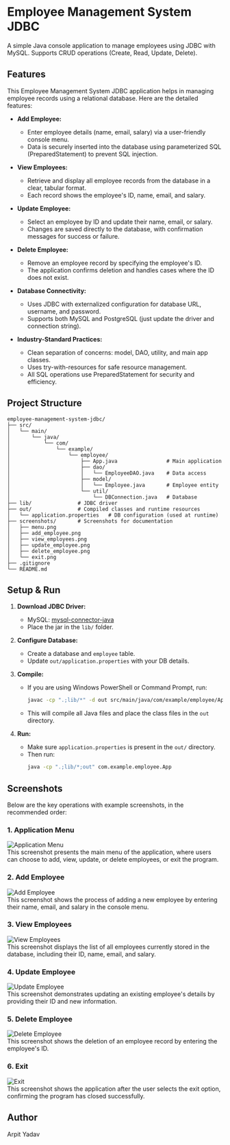 # Employee Management System JDBC

A simple Java console application to manage employees using JDBC with MySQL. Supports CRUD operations (Create, Read, Update, Delete).


## Features

This Employee Management System JDBC application helps in managing employee records using a relational database. Here are the detailed features:

- **Add Employee:**
   - Enter employee details (name, email, salary) via a user-friendly console menu.
   - Data is securely inserted into the database using parameterized SQL (PreparedStatement) to prevent SQL injection.

- **View Employees:**
   - Retrieve and display all employee records from the database in a clear, tabular format.
   - Each record shows the employee's ID, name, email, and salary.

- **Update Employee:**
   - Select an employee by ID and update their name, email, or salary.
   - Changes are saved directly to the database, with confirmation messages for success or failure.

- **Delete Employee:**
   - Remove an employee record by specifying the employee's ID.
   - The application confirms deletion and handles cases where the ID does not exist.

- **Database Connectivity:**
   - Uses JDBC with externalized configuration for database URL, username, and password.
   - Supports both MySQL and PostgreSQL (just update the driver and connection string).

- **Industry-Standard Practices:**
   - Clean separation of concerns: model, DAO, utility, and main app classes.
   - Uses try-with-resources for safe resource management.
   - All SQL operations use PreparedStatement for security and efficiency.

## Project Structure

```
employee-management-system-jdbc/
├── src/
│   └── main/
│       └── java/
│           └── com/
│               └── example/
│                   └── employee/
│                       ├── App.java                # Main application 
│                       ├── dao/
│                       │   └── EmployeeDAO.java    # Data access 
│                       ├── model/
│                       │   └── Employee.java       # Employee entity
│                       └── util/
│                           └── DBConnection.java   # Database 
├── lib/               # JDBC driver
├── out/               # Compiled classes and runtime resources
│   └── application.properties   # DB configuration (used at runtime)
├── screenshots/       # Screenshots for documentation
│   ├── menu.png
│   ├── add_employee.png
│   ├── view_employees.png
│   ├── update_employee.png
│   ├── delete_employee.png
│   └── exit.png
├── .gitignore
└── README.md
```

## Setup & Run
1. **Download JDBC Driver:**
   - MySQL: [mysql-connector-java](https://dev.mysql.com/downloads/connector/j/)
   - Place the jar in the `lib/` folder.
2. **Configure Database:**
    - Create a database and `employee` table.
    - Update `out/application.properties` with your DB details.
3. **Compile:**
    - If you are using Windows PowerShell or Command Prompt, run:
       ```sh
       javac -cp ".;lib/*" -d out src/main/java/com/example/employee/App.java src/main/java/com/example/employee/dao/EmployeeDAO.java src/main/java/com/example/employee/model/Employee.java src/main/java/com/example/employee/util/DBConnection.java
       ```
    - This will compile all Java files and place the class files in the `out` directory.

4. **Run:**
    - Make sure `application.properties` is present in the `out/` directory.
    - Then run:
       ```sh
       java -cp ".;lib/*;out" com.example.employee.App
       ```


## Screenshots

Below are the key operations with example screenshots, in the recommended order:

### 1. Application Menu
![Application Menu](screenshots/menu.png)
<br>
This screenshot presents the main menu of the application, where users can choose to add, view, update, or delete employees, or exit the program.

### 2. Add Employee
![Add Employee](screenshots/add_employee.png)
<br>
This screenshot shows the process of adding a new employee by entering their name, email, and salary in the console menu.

### 3. View Employees
![View Employees](screenshots/view_employees.png)
<br>
This screenshot displays the list of all employees currently stored in the database, including their ID, name, email, and salary.

### 4. Update Employee
![Update Employee](screenshots/update_employee.png)
<br>
This screenshot demonstrates updating an existing employee's details by providing their ID and new information.


### 5. Delete Employee
![Delete Employee](screenshots/delete_employee.png)
<br>
This screenshot shows the deletion of an employee record by entering the employee's ID.

### 6. Exit
![Exit](screenshots/exit.png)
<br>
This screenshot shows the application after the user selects the exit option, confirming the program has closed successfully.

## Author
Arpit Yadav